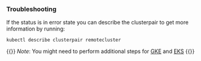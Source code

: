 ### Troubleshooting
If the status is in error state you can describe the clusterpair to get more information by running:

```text
kubectl describe clusterpair remotecluster
```

{{<info>}} *Note*: You might need to perform additional steps for [GKE](gke) and [EKS](eks) {{</info>}}
